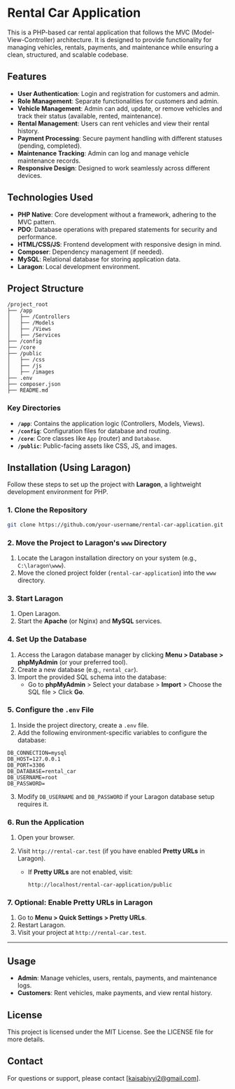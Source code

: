 # Rental Car Application

This is a PHP-based car rental application that follows the MVC (Model-View-Controller) architecture. It is designed to provide functionality for managing vehicles, rentals, payments, and maintenance while ensuring a clean, structured, and scalable codebase.

## Features

- **User Authentication**: Login and registration for customers and admin.
- **Role Management**: Separate functionalities for customers and admin.
- **Vehicle Management**: Admin can add, update, or remove vehicles and track their status (available, rented, maintenance).
- **Rental Management**: Users can rent vehicles and view their rental history.
- **Payment Processing**: Secure payment handling with different statuses (pending, completed).
- **Maintenance Tracking**: Admin can log and manage vehicle maintenance records.
- **Responsive Design**: Designed to work seamlessly across different devices.

## Technologies Used

- **PHP Native**: Core development without a framework, adhering to the MVC pattern.
- **PDO**: Database operations with prepared statements for security and performance.
- **HTML/CSS/JS**: Frontend development with responsive design in mind.
- **Composer**: Dependency management (if needed).
- **MySQL**: Relational database for storing application data.
- **Laragon**: Local development environment.

## Project Structure

```
/project_root
├── /app
│   ├── /Controllers
│   ├── /Models
│   ├── /Views
│   ├── /Services
├── /config
├── /core
├── /public
│   ├── /css
│   ├── /js
│   ├── /images
├── .env
├── composer.json
├── README.md
```

### Key Directories

- **`/app`**: Contains the application logic (Controllers, Models, Views).
- **`/config`**: Configuration files for database and routing.
- **`/core`**: Core classes like `App` (router) and `Database`.
- **`/public`**: Public-facing assets like CSS, JS, and images.

## Installation (Using Laragon)

Follow these steps to set up the project with **Laragon**, a lightweight development environment for PHP.

### 1. Clone the Repository

```bash
git clone https://github.com/your-username/rental-car-application.git
```

### 2. Move the Project to Laragon's `www` Directory

1. Locate the Laragon installation directory on your system (e.g., `C:\laragon\www`).
2. Move the cloned project folder (`rental-car-application`) into the `www` directory.

### 3. Start Laragon

1. Open Laragon.
2. Start the **Apache** (or Nginx) and **MySQL** services.

### 4. Set Up the Database

1. Access the Laragon database manager by clicking **Menu > Database > phpMyAdmin** (or your preferred tool).
2. Create a new database (e.g., `rental_car`).
3. Import the provided SQL schema into the database:
   - Go to **phpMyAdmin** > Select your database > **Import** > Choose the SQL file > Click **Go**.

### 5. Configure the `.env` File

1. Inside the project directory, create a `.env` file.
2. Add the following environment-specific variables to configure the database:

```env
DB_CONNECTION=mysql
DB_HOST=127.0.0.1
DB_PORT=3306
DB_DATABASE=rental_car
DB_USERNAME=root
DB_PASSWORD=
```

3. Modify `DB_USERNAME` and `DB_PASSWORD` if your Laragon database setup requires it.

### 6. Run the Application

1. Open your browser.
2. Visit `http://rental-car.test` (if you have enabled **Pretty URLs** in Laragon).

   - If **Pretty URLs** are not enabled, visit:
     ```
     http://localhost/rental-car-application/public
     ```

### 7. Optional: Enable Pretty URLs in Laragon

1. Go to **Menu > Quick Settings > Pretty URLs**.
2. Restart Laragon.
3. Visit your project at `http://rental-car.test`.

---

## Usage

- **Admin**: Manage vehicles, users, rentals, payments, and maintenance logs.
- **Customers**: Rent vehicles, make payments, and view rental history.

## License

This project is licensed under the MIT License. See the LICENSE file for more details.

## Contact

For questions or support, please contact [kaisabiyyi2@gmail.com].